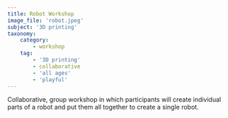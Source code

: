 ```yaml
---
title: Robot Workshop
image_file: 'robot.jpeg'
subject: '3D printing'
taxonomy:
    category:
        - workshop
    tag:
        - '3D printing'
        - collaborative
        - 'all ages'
        - 'playful'
---
```

Collaborative, group workshop in which participants will create individual parts of a robot and put them all together to create a single robot.
